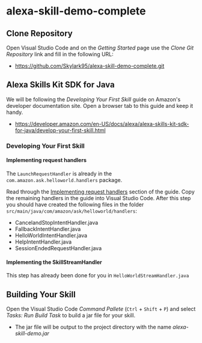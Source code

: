 # alexa-skill-demo-complete

## Clone Repository
Open Visual Studio Code and on the _Getting Started_ page use the _Clone Git Repository_ link and fill in the following URL:
- https://github.com/Skylark95/alexa-skill-demo-complete.git

## Alexa Skills Kit SDK for Java
We will be following the _Developing Your First Skill_ guide on Amazon's developer documentation site. Open a browser tab to this guide and keep it handy.
- https://developer.amazon.com/en-US/docs/alexa/alexa-skills-kit-sdk-for-java/develop-your-first-skill.html

### Developing Your First Skill

#### Implementing request handlers
The `LaunchRequestHandler` is already in the `com.amazon.ask.helloworld.handlers` package.

Read through the [Implementing request handlers](https://developer.amazon.com/en-US/docs/alexa/alexa-skills-kit-sdk-for-java/develop-your-first-skill.html#implementing-request-handlers) section of the guide. Copy the remaining handlers in the guide into Visual Studio Code. After this step you should have created the following files in the folder `src/main/java/com/amazon/ask/helloworld/handlers`:
- CancelandStopIntentHandler.java
- FallbackIntentHandler.java
- HelloWorldIntentHandler.java
- HelpIntentHandler.java
- SessionEndedRequestHandler.java

#### Implementing the SkillStreamHandler
This step has already been done for you in `HelloWorldStreamHandler.java`

## Building Your Skill
Open the Visual Studio Code _Command Pallete_ (`Ctrl` + `Shift` + `P`) and select _Tasks: Run Build Task_ to build a jar file for your skill.
- The jar file will be output to the project directory with the name _alexa-skill-demo.jar_
